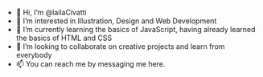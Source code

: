 - 👋 Hi, I’m @lailaCivatti
- 👀 I’m interested in Illustration, Design and Web Development
- 🌱 I’m currently learning the basics of JavaScript, having already learned the basics of HTML and CSS
- 💞️ I’m looking to collaborate on creative projects and learn from everybody 
- 📫 You can reach me by messaging me here.


